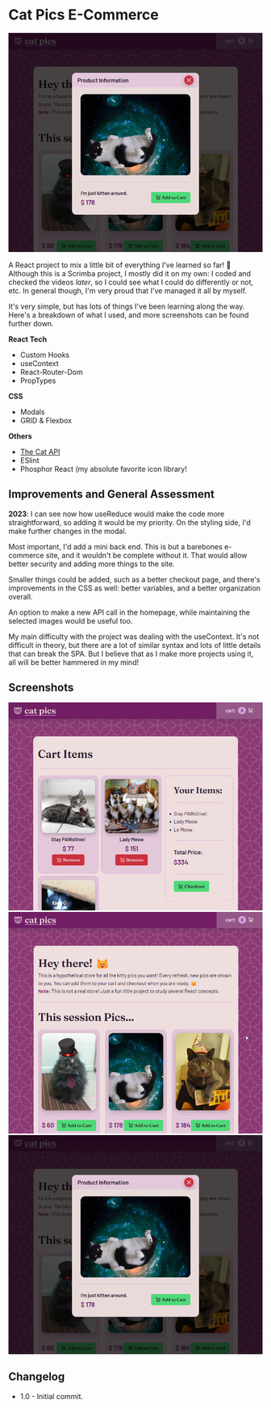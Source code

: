 # Cat Pics E-Commerce

![](<./public/thmb (1).png>)

A React project to mix a little bit of everything I've learned so far! 🎉
Although this is a Scrimba project, I mostly did it on my own: I coded and checked the videos _later_, so I could see what I could do differently or not, etc. In general though, I'm very proud that I've managed it all by myself.

It's very simple, but has lots of things I've been learning along the way. Here's a breakdown of what I used, and more screenshots can be found further down.

**React Tech**

-   Custom Hooks
-   useContext
-   React-Router-Dom
-   PropTypes

**CSS**

-   Modals
-   GRID & Flexbox

**Others**

-   [The Cat API](https://thecatapi.com/)
-   ESlint
-   Phosphor React (my absolute favorite icon library!

## Improvements and General Assessment

**2023**: I can see now how useReduce would make the code more straightforward, so adding it would be my priority. On the styling side, I'd make further changes in the modal.

Most important, I'd add a mini back end. This is but a barebones e-commerce site, and it wouldn't be complete without it. That would allow better security and adding more things to the site.

Smaller things could be added, such as a better checkout page, and there's improvements in the CSS as well: better variables, and a better organization overall.

An option to make a new API call in the homepage, while maintaining the selected images would be useful too.

My main difficulty with the project was dealing with the useContext. It's not difficult in theory, but there are a lot of similar syntax and lots of little details that can break the SPA. But I believe that as I make more projects using it, all will be better hammered in my mind!
<br>

## Screenshots

![](<./public/thmb (3).png>)
![](<./public/thmb (2).png>)
![](<./public/thmb (1).png>)

## Changelog

-   1.0 - Initial commit.
